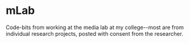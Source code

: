 # mLab
Code-bits from working at the media lab at my college--most are from individual research projects, posted with consent from the researcher.
